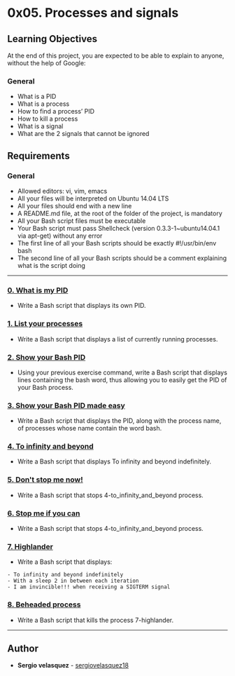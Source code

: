 # 0x05. Processes and signals

## Learning Objectives
At the end of this project, you are expected to be able to explain to anyone, without the help of Google:

### General
* What is a PID
* What is a process
* How to find a process’ PID
* How to kill a process
* What is a signal
* What are the 2 signals that cannot be ignored

## Requirements
### General
* Allowed editors: vi, vim, emacs
* All your files will be interpreted on Ubuntu 14.04 LTS
* All your files should end with a new line
* A README.md file, at the root of the folder of the project, is mandatory
* All your Bash script files must be executable
* Your Bash script must pass Shellcheck (version 0.3.3-1~ubuntu14.04.1 via apt-get) without any error
* The first line of all your Bash scripts should be exactly #!/usr/bin/env bash
* The second line of all your Bash scripts should be a comment explaining what is the script doing

---

### [0. What is my PID](./0-what-is-my-pid)
* Write a Bash script that displays its own PID.

### [1. List your processes](./1-list_your_processes)
* Write a Bash script that displays a list of currently running processes.

### [2. Show your Bash PID](./2-show_your_bash_pid)
* Using your previous exercise command, write a Bash script that displays lines containing the bash word, thus allowing you to easily get the PID of your Bash process.

### [3. Show your Bash PID made easy](./3-show_your_bash_pid_made_easy)
* Write a Bash script that displays the PID, along with the process name, of processes whose name contain the word bash.

### [4. To infinity and beyond](./4-to_infinity_and_beyond)
* Write a Bash script that displays To infinity and beyond indefinitely.

### [5. Don't stop me now!](./5-dont_stop_me_now)
* Write a Bash script that stops 4-to_infinity_and_beyond process.

### [6. Stop me if you can](./6-stop_me_if_you_can)
* Write a Bash script that stops 4-to_infinity_and_beyond process.

### [7. Highlander](./7-highlander)
* Write a Bash script that displays:
```
- To infinity and beyond indefinitely
- With a sleep 2 in between each iteration
- I am invincible!!! when receiving a SIGTERM signal
```

### [8. Beheaded process](./8-beheaded_process)
* Write a Bash script that kills the process 7-highlander.

---

## Author
* **Sergio velasquez** - [sergiovelasquez18](https://github.com/sergiovelasquez18)
